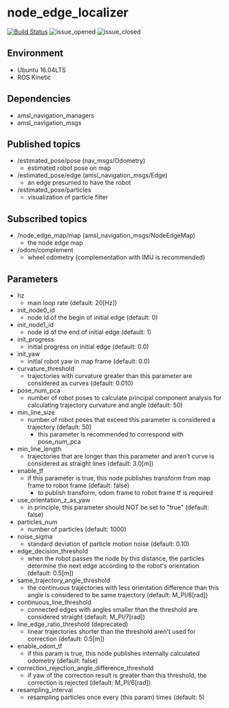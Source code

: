 # node_edge_localizer
[![Build Status](https://travis-ci.org/amslabtech/node_edge_localizer.svg?branch=master)](https://travis-ci.org/amslabtech/node_edge_localizer)
![issue_opened](https://img.shields.io/github/issues/amslabtech/node_edge_localizer.svg)
![issue_closed](https://img.shields.io/github/issues-closed/amslabtech/node_edge_localizer.svg)

## Environment
- Ubuntu 16.04LTS
- ROS Kinetic

## Dependencies
- amsl_navigation_managers
- amsl_navigation_msgs

## Published topics
- /estimated_pose/pose (nav_msgs/Odometry)
  - estimated robot pose on map
- /estimated_pose/edge (amsl_navigation_msgs/Edge)
  - an edge presumed to have the robot
- /estimated_pose/particles
  - visualization of particle filter
## Subscribed topics
- /node_edge_map/map (amsl_navigation_msgs/NodeEdgeMap)
  - the node edge map
- /odom/complement
  - wheel odometry (complementation with IMU is recommended)

## Parameters
- hz
  - main loop rate (default: 20[Hz])
- init_node0_id
  - node id of the begin of initial edge (default: 0)
- init_node1_id
  - node id of the end of initial edge (default: 1)
- init_progress
  - initial progress on initial edge (default: 0.0)
- init_yaw
  - initial robot yaw in map frame (default: 0.0)
- curvature_threshold
  - trajectories with curvature greater than this parameter are considered as curves (default: 0.010)
- pose_num_pca
  - number of robot poses to calculate principal component analysis for calculating trajectory curvature and angle (default: 50)
- min_line_size
  - number of robot poses that exceed this parameter is considered a trajectory (default: 50)
    - this parameter is recommended to correspond with pose_num_pca
- min_line_length
  - trajectories that are longer than this parameter and aren't curve is considered as straight lines (default: 3.0[m])
- enable_tf
  - if this parameter is true, this node publishes transform from map frame to robot frame (default: false)
    - to publish transform, odom frame to robot frame tf is required 
- use_orientation_z_as_yaw
  - in principle, this parameter should NOT be set to "true" (default: false)
- particles_num
  - number of particles (default: 1000)
- noise_sigma
  - standard deviation of particle motion noise (default: 0.10)
- edge_decision_threshold
  - when the robot passes the node by this distance, the particles determine the next edge according to the robot's orientation (default: 0.5[m])
- same_trajectory_angle_threshold
  - the continuous trajectories with less orientation difference than this angle is considered to be same trajectory (default: M_PI/6[rad])
- continuous_line_threshold 
  - connected edges with angles smaller than the threshold are considered straight (default: M_PI/7[rad])
- line_edge_ratio_threshold (deprecated)
  - linear trajectories shorter than the threshold aren't used for correction (default: 0.5[m])
- enable_odom_tf
  - if this param is true, this node publishes internally calculated odometry (default: false)
- correction_rejection_angle_difference_threshold
  - if yaw of the correction result is greater than this threshold, the correction is rejected (default: M_PI/6[rad])
- resampling_interval
  - resampling particles once every (this param) times (default: 5)
